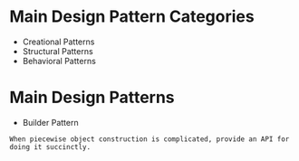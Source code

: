 # Main Design Pattern Categories

- Creational Patterns
- Structural Patterns
- Behavioral Patterns

# Main Design Patterns

- Builder Pattern 
```
When piecewise object construction is complicated, provide an API for doing it succinctly.
```
